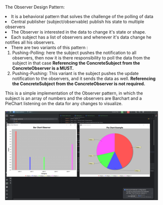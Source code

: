 The Observer Design Pattern:
    <br>

<li> It is a behavioral pattern that solves the challenge of the polling of data
<li> Central publisher (subject/observable) publish his state to multiple observers
<li> The Observer is interested in the data to change it's state or shape.
<li> Each subject has a list of observers and whenever it's data change he notifies all his observers.
<li>
    There are two variants of this pattern :
    <ol>
        <li>
            Pushing-Polling: here the subject pushes the notification to all observers, then now it is there responsibility 
to poll the data from the subject in that case
<strong>Referencing the ConcreteSubject from the ConcreteObserver is a MUST.</strong>
        <li>
            Pushing-Pushing: This variant is the subject pushes the update notification to the observers, and it sends the data as well.
        <strong>Referencing the ConcreteSubject from the ConcreteObserver is not required.</strong>
    </ol>

This is a simple implementation of the Observer pattern, in which the subject is an array of numbers and the observers are 
Barchart and a PieChart listening on the data for any changes to visualize.
<br> <br>
![ObserverPattern](img.png)
